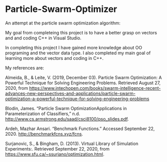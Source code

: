 # Particle-Swarm-Optimizer
An attempt at the particle swarm optimization algorithm:

My goal from completeing this project is to have a better grasp on vectors and and coding C++ in Visual Studio.

In completing this project I have gained more knowledge about OO programing and the vector data type. I also completed my main goal of learning more about vectors and coding in C++.

My references are:

Almeida, B., &amp; Leite, V. (2019, December 03). Particle Swarm Optimization: A Powerful Technique for Solving Engineering Problems. Retrieved August 27, 2020, from https://www.intechopen.com/books/swarm-intelligence-recent-advances-new-perspectives-and-applications/particle-swarm-optimization-a-powerful-technique-for-solving-engineering-problems

Blodin, James. “Particle Swarm OptimizationApplications in Parameterization of Classifiers,” n.d. http://www.cs.armstrong.edu/saad/csci8100/pso_slides.pdf. 

Ardeh, Mazhar Ansari. “Benchmark Functions.” Accessed September 22, 2020. http://benchmarkfcns.xyz/fcns. 

Surjanovic, S., &amp; Bingham, D. (2013). Virtual Library of Simulation Experiments:. Retrieved September 22, 2020, from https://www.sfu.ca/~ssurjano/optimization.html.
